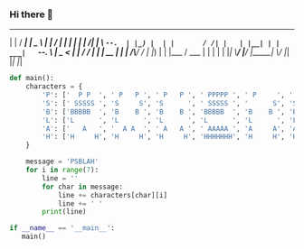 ### Hi there 👋

 ___     _____    ____     _          ___     _    _ 
|    |  /  ___|  |  _ \\  | |        /   |   | |  | |
| /| |  \\ `--.  | |_) |  | |       / /| |   | |__| |
| ___|   `--. \\ |  _ <   | |      / / | |   |  __  |
| |     /\\__/ / | |_) |  | |___  /  ___ |   | |  | |
|_|     \\____/  |____/   |_____| \\/  |_|   |_|  |_|



```python
def main():
    characters = {
        'P': ['  P P  ', ' P   P ', ' P   P ', ' PPPPP ', ' P     ', ' P     ', ' P     '],
        'S': [' SSSSS ', 'S     S', 'S      ', ' SSSSS ', '      S', 'S     S', ' SSSSS '],
        'B': ['BBBBB  ', 'B    B ', 'B    B ', 'BBBBB  ', 'B    B ', 'B    B ', 'BBBBB  '],
        'L': ['L      ', 'L      ', 'L      ', 'L      ', 'L      ', 'L      ', 'LLLLLL '],
        'A': ['   A   ', '  A A  ', ' A   A ', ' AAAAA ', 'A     A', 'A     A', 'A     A'],
        'H': ['H     H', 'H     H', 'H     H', 'HHHHHHH', 'H     H', 'H     H', 'H     H']
    }

    message = 'PSBLAH'
    for i in range(7):
        line = ''
        for char in message:
            line += characters[char][i]
            line += ' '
        print(line)

if __name__ == '__main__':
   main()
```


<!--
**psblah/psblah** is a ✨ _special_ ✨ repository because its `README.md` (this file) appears on your GitHub profile.

Here are some ideas to get you started:

- 🔭 I’m currently working on ...
- 🌱 I’m currently learning ...
- 👯 I’m looking to collaborate on ...
- 🤔 I’m looking for help with ...
- 💬 Ask me about ...
- 📫 How to reach me: ...
- 😄 Pronouns: ...
- ⚡ Fun fact: ...
-->
